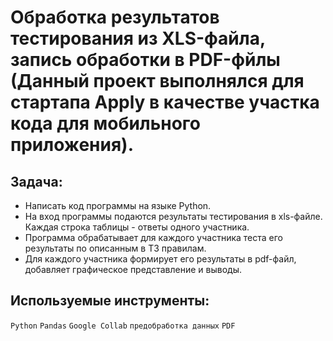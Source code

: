 # Обработка результатов тестирования из XLS-файла, запись обработки в PDF-фйлы (Данный проект выполнялся для стартапа Apply в качестве участка кода для мобильного приложения).

## Задача:
- Написать код программы на языке Python.
- На вход программы подаются результаты тестирования в xls-файле. Каждая строка таблицы - ответы одного участника.
- Программа обрабатывает для каждого участника теста его результаты по описанным в ТЗ правилам.
- Для каждого участника формирует его результаты в pdf-файл, добавляет графическое представление и выводы.

## Используемые инструменты:
`Python` `Pandas` `Google Collab` `предобработка данных` `PDF`

